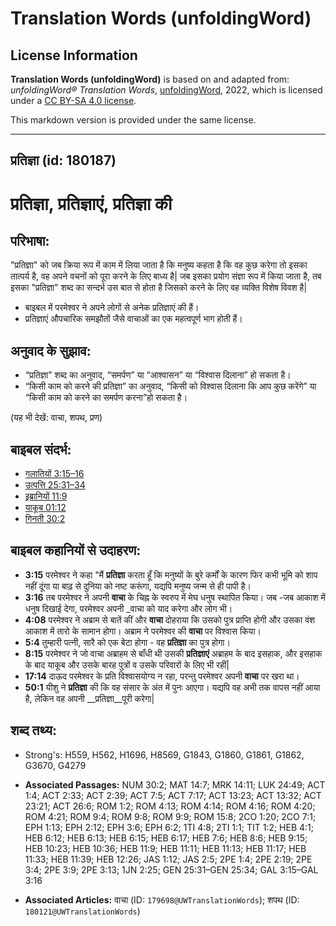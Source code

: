 # Translation Words (unfoldingWord)

## License Information

**Translation Words (unfoldingWord)** is based on and adapted from: _unfoldingWord® Translation Words_, [unfoldingWord](https://unfoldingword.org/utw), 2022, which is licensed under a [CC BY-SA 4.0 license](https://creativecommons.org/licenses/by-sa/4.0/legalcode.en).

This markdown version is provided under the same license.



--------------------------------

## प्रतिज्ञा (id: 180187)

प्रतिज्ञा, प्रतिज्ञाएं, प्रतिज्ञा की
====================================

परिभाषा:
--------

"प्रतिज्ञा" को जब क्रिया रूप में काम में लिया जाता है कि मनुष्य कहता है कि वह कुछ करेगा तो इसका तात्पर्य है, वह अपने वचनों को पूरा करने के लिए बाध्य है\| जब इसका प्रयोग संज्ञा रूप में किया जाता है, तब इसका "प्रतिज्ञा" शब्द का सन्दर्भ उस बात से होता है जिसको करने के लिए वह व्यक्ति विशेष विवश है\|

* बाइबल में परमेश्वर ने अपने लोगों से अनेक प्रतिज्ञाएं की हैं।
* प्रतिज्ञाएं औपचारिक समझौतों जैसे वाचाओं का एक महत्वपूर्ण भाग होती हैं।

अनुवाद के सुझाव:
----------------

* “प्रतिज्ञा” शब्द का अनुवाद, “समर्पण” या “आश्वासन” या “विश्वास दिलाना” हो सकता है।
* “किसी काम को करने की प्रतिज्ञा” का अनुवाद, “किसी को विश्वास दिलाना कि आप कुछ करेंगे” या “किसी काम को करने का समर्पण करना”हो सकता है।

(यह भी देखें: वाचा, शपथ, प्रण)

बाइबल संदर्भ:
-------------

* [गलातियों 3:15–16](https://ref.ly/Gal3:15-Gal3:16)
* [उत्पत्ति 25:31–34](https://ref.ly/Gen25:31-Gen25:34)
* [इब्रानियों 11:9](https://ref.ly/Heb11:9)
* [याकूब 01:12](https://ref.ly/Jas1:12)
* [गिनती 30:2](https://ref.ly/Num30:2)

बाइबल कहानियों से उदाहरण:
-------------------------

* **3:15** परमेश्वर ने कहा "मैं **प्रतिज्ञा** करता हूँ कि मनुष्यों के बुरे कर्मों के कारण फिर कभी भूमि को शाप नहीं दूंगा या बाढ़ से दुनिया को नष्ट करूंगा, यद्यपि मनुष्य जन्म से ही पापी है।
* **3:16** तब परमेश्वर ने अपनी **वाचा** के चिह्न के स्वरुप में मेघ धनुष स्थापित किया। जब \-जब आकाश में धनुष दिखाई देगा, परमेश्वर अपनी \_वाचा को याद करेगा और लोग भी।
* **4:08** परमेश्वर ने अब्राम से बातें कीं और **वाचा** दोहराया कि उसको पुत्र प्राप्ति होगी और उसका वंश आकाश में तारो के सामान होगा। अब्राम ने परमेश्वर की **वाचा** पर विश्वास किया।
* **5:4** तुम्हारी पत्नी, सारै को एक बेटा होगा \- वह **प्रतिज्ञा** का पुत्र होगा।
* **8:15** परमेश्वर ने जो वाचा अब्राहम से बाँधी थी उसकी **प्रतिज्ञाएं** अब्राहम के बाद इसहाक, और इसहाक के बाद याकूब और उसके बारह पुत्रों व उसके परिवारों के लिए भी रहीं\|
* **17:14** दाऊद परमेश्वर के प्रति विश्वासयोग्य न रहा, परन्तु परमेश्वर अपनी **वाचा** पर खरा था।
* **50:1** यीशु ने **प्रतिज्ञा** की कि वह संसार के अंत में पुनः आएगा। यद्यपि वह अभी तक वापस नहीं आया है, लेकिन वह अपनी \_\_प्रतिज्ञा\_\_पूरी करेगा\|

शब्द तथ्य:
----------

* Strong's: H559, H562, H1696, H8569, G1843, G1860, G1861, G1862, G3670, G4279

* **Associated Passages:** NUM 30:2; MAT 14:7; MRK 14:11; LUK 24:49; ACT 1:4; ACT 2:33; ACT 2:39; ACT 7:5; ACT 7:17; ACT 13:23; ACT 13:32; ACT 23:21; ACT 26:6; ROM 1:2; ROM 4:13; ROM 4:14; ROM 4:16; ROM 4:20; ROM 4:21; ROM 9:4; ROM 9:8; ROM 9:9; ROM 15:8; 2CO 1:20; 2CO 7:1; EPH 1:13; EPH 2:12; EPH 3:6; EPH 6:2; 1TI 4:8; 2TI 1:1; TIT 1:2; HEB 4:1; HEB 6:12; HEB 6:13; HEB 6:15; HEB 6:17; HEB 7:6; HEB 8:6; HEB 9:15; HEB 10:23; HEB 10:36; HEB 11:9; HEB 11:11; HEB 11:13; HEB 11:17; HEB 11:33; HEB 11:39; HEB 12:26; JAS 1:12; JAS 2:5; 2PE 1:4; 2PE 2:19; 2PE 3:4; 2PE 3:9; 2PE 3:13; 1JN 2:25; GEN 25:31–GEN 25:34; GAL 3:15–GAL 3:16
* **Associated Articles:** वाचा (ID: `179698@UWTranslationWords`); शपथ (ID: `180121@UWTranslationWords`)

